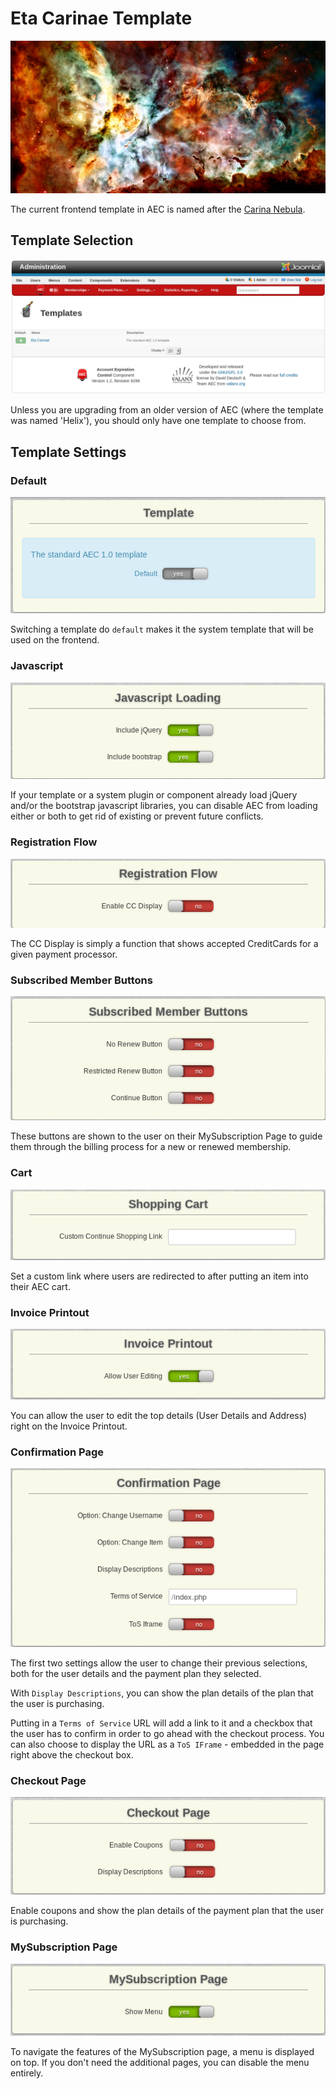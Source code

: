 # Eta Carinae Template

![Eta Carinae](../../../assets/img/carina-nebula-colorful.jpg)

The current frontend template in AEC is named after the [Carina Nebula](https://en.wikipedia.org/wiki/Carina_Nebula).

## Template Selection

![Template Selection](../../img/template-selection.png)

Unless you are upgrading from an older version of AEC (where the template was named 'Helix'), you should only have one template to choose from.

## Template Settings

### Default

![Template Settings - Default](../../img/template-settings-default.png)

Switching a template do `default` makes it the system template that will be used on the frontend.

### Javascript

![Template Settings - Javascript](../../img/template-settings-javascript.png)

If your template or a system plugin or component already load jQuery and/or the bootstrap javascript libraries, you can disable AEC from loading either or both to get rid of existing or prevent future conflicts.

### Registration Flow

![Template Settings - Registration Flow](../../img/template-settings-registration-flow.png)

The CC Display is simply a function that shows accepted CreditCards for a given payment processor.

### Subscribed Member Buttons

![Template Settings - Buttons](../../img/template-settings-buttons.png)

These buttons are shown to the user on their MySubscription Page to guide them through the billing process for a new or renewed membership.

### Cart

![Template Settings - Cart](../../img/template-settings-cart.png)

Set a custom link where users are redirected to after putting an item into their AEC cart.

### Invoice Printout

![Template Settings - Invoice](../../img/template-settings-invoice.png)

You can allow the user to edit the top details (User Details and Address) right on the Invoice Printout.

### Confirmation Page

![Template Settings - Confirmation](../../img/template-settings-confirmation.png)

The first two settings allow the user to change their previous selections, both for the user details and the payment plan they selected.

With `Display Descriptions`, you can show the plan details of the plan that the user is purchasing.

Putting in a `Terms of Service` URL will add a link to it and a checkbox that the user has to confirm in order to go ahead with the checkout process. You can also choose to display the URL as a `ToS IFrame` - embedded in the page right above the checkout box.

### Checkout Page

![Template Settings - Checkout](../../img/template-settings-checkout.png)

Enable coupons and show the plan details of the payment plan that the user is purchasing.

### MySubscription Page

![Template Settings - MySubscription](../../img/template-settings-my-subscription.png)

To navigate the features of the MySubscription page, a menu is displayed on top. If you don't need the additional pages, you can disable the menu entirely.
